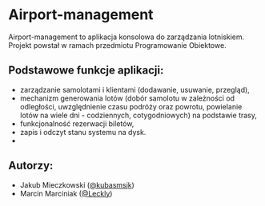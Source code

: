 # Airport-management
Airport-management to aplikacja konsolowa do zarządzania lotniskiem.  
Projekt powstał w ramach przedmiotu Programowanie Obiektowe.  

## Podstawowe funkcje aplikacji: 
*	zarządzanie samolotami i klientami (dodawanie, usuwanie, przegląd), 
*	mechanizm generowania lotów (dobór samolotu w zależności od odległości, uwzględnienie czasu podróży oraz powrotu, powielanie lotów na wiele dni - codziennych, cotygodniowych) na podstawie trasy, 
*	funkcjonalność rezerwacji biletów, 
* zapis i odczyt stanu systemu na dysk. 
* 
## Autorzy:
* Jakub Mieczkowski ([@kubasmsjk]( https://github.com/kubasmsjk))
* Marcin Marciniak ([@Leckly]( https://github.com/Leckly))
